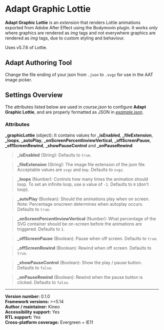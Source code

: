 # Adapt Graphic Lottie

**Adapt Graphic Lottie** is an *extension* that renders Lottie animations exported from Adobe After Effect using the Bodymovin plugin. It works *only* where graphics are rendered as *img* tags and not everywhere graphics are rendered as *img* tags, due to custom styling and behaviour.

Uses v5.7.6 of Lottie.

## Adapt Authoring Tool
Change the file ending of your json from `.json` to `.svgz` for use in the AAT image picker.

## Settings Overview

The attributes listed below are used in *course.json* to configure **Adapt Graphic Lottie**, and are properly formatted as JSON in [*example.json*](https://github.com/cgkineo/adapt-graphicLottie/blob/master/example.json).

### Attributes

**\_graphicLottie** (object): It contains values for **\_isEnabled**, **\_fileExtension**, **\_loops**, **\_autoPlay**, **\_onScreenPercentInviewVertical**, **\_offScreenPause**, **\_offScreenRewind**, **\_showPauseControl** and **\_onPauseRewind**

>**\_isEnabled** (String): Defaults to `true`.

>**\_fileExtension** (String): The image file extension of the json file. Acceptable values are `svgz` and `bmp`. Defaults to `svgz`.

>**\_loops** (Number): Controls how many times the animation should loop. To set an infinite loop, use a value of `-1`. Defaults to `0` (don't loop).

>**\_autoPlay** (Boolean): Should the animations play when on screen. Note: Percentage onscreen determines when autoplay occurs. Defaults to `true`.

>**\_onScreenPercentInviewVertical** (Number): What percentage of the SVG container should be on-screen before the animations are triggered. Defaults to `1`.

>**\_offScreenPause** (Boolean): Pause when off screen. Defaults to `true`.

>**\_offScreenRewind** (Boolean): Rewind when off screen. Defaults to `true`.

>**\_showPauseControl** (Boolean): Show the play / pause button. Defaults to `false`.

>**\_onPauseRewind** (Boolean): Rewind when the pause button is clicked. Defaults to `false`.

----------------------------
**Version number:**  0.1.0<br/>
**Framework versions:**  >=5.14<br/>
**Author / maintainer:** Kineo<br/>
**Accessibility support:** Yes<br/>
**RTL support:** Yes<br/>
**Cross-platform coverage:** Evergreen + IE11<br/>
